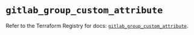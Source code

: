 # `gitlab_group_custom_attribute`

Refer to the Terraform Registry for docs: [`gitlab_group_custom_attribute`](https://registry.terraform.io/providers/gitlabhq/gitlab/18.3.0/docs/resources/group_custom_attribute).
